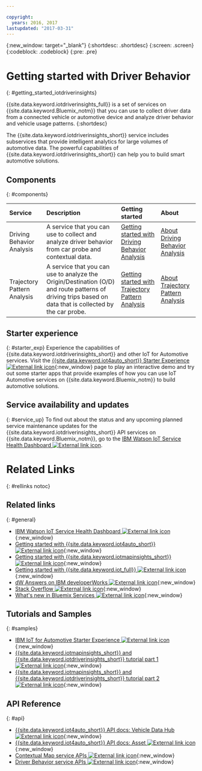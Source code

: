 ```yaml
---

copyright:
  years: 2016, 2017
lastupdated: "2017-03-31"
---
```


{:new_window: target="_blank"}
{:shortdesc: .shortdesc}
{:screen: .screen}
{:codeblock: .codeblock}
{:pre: .pre}

# Getting started with Driver Behavior
{: #getting_started_iotdriverinsights}

{{site.data.keyword.iotdriverinsights_full}} is a set of services on {{site.data.keyword.Bluemix_notm}} that you can use to collect driver data from a connected vehicle or automotive device and analyze driver behavior and vehicle usage patterns.
{:shortdesc}

The {{site.data.keyword.iotdriverinsights_short}} service includes subservices that provide intelligent analytics for large volumes of automotive data. The powerful capabilities of {{site.data.keyword.iotdriverinsights_short}} can help you to build smart automotive solutions.

## Components
{: #components}

|Service|Description|Getting started|About|
|:---|:---|:---|:---|
|Driving Behavior Analysis|A service that you can use to collect and analyze driver behavior from car probe and contextual data.| [Getting started with Driving Behavior Analysis](./drb_index.html)|[About Driving Behavior Analysis](drb_iotdriverinsights_overview.html)|
|Trajectory Pattern Analysis|A service that you can use to analyze the Origin/Destination (O/D) and route patterns of driving trips based on data that is collected by the car probe.| [Getting started with Trajectory Pattern Analysis](./tp_index.html)|[About Trajectory Pattern Analysis](tp_iotdriverinsights_overview.html)|

## Starter experience
{: #starter_exp}
Experience the capabilities of {{site.data.keyword.iotdriverinsights_short}} and other IoT for Automotive services. Visit the [{{site.data.keyword.iot4auto_short}} Starter Experience ![External link icon](../../icons/launch-glyph.svg "External link icon")](https://iot-for-automotive-starter-experience.mybluemix.net){:new_window} page to play an interactive demo and try out some starter apps that provide examples of how you can use IoT Automotive services on {{site.data.keyword.Bluemix_notm}} to build automotive solutions.

## Service availability and updates
{: #service_up}
To find out about the status and any upcoming planned service maintenance updates for the {{site.data.keyword.iotdriverinsights_short}} API services on {{site.data.keyword.Bluemix_notm}}, go to the [IBM Watson IoT Service Health Dashboard ![External link icon](../../icons/launch-glyph.svg "External link icon")](https://status.internetofthings.ibmcloud.com).

# Related Links
{: #rellinks notoc}

## Related links
{: #general}
* [IBM Watson IoT Service Health Dashboard ![External link icon](../../icons/launch-glyph.svg "External link icon")](https://status.internetofthings.ibmcloud.com){:new_window}
* [Getting started with {{site.data.keyword.iot4auto_short}}  ![External link icon](../../icons/launch-glyph.svg "External link icon")](../IoTAutomotive/index.html){:new_window}
* [Getting started with {{site.data.keyword.iotmapinsights_short}} ![External link icon](../../icons/launch-glyph.svg "External link icon")](../IotMapInsights/index.html){:new_window}
* [Getting started with {{site.data.keyword.iot_full}} ![External link icon](../../icons/launch-glyph.svg "External link icon")](https://www.ng.bluemix.net/docs/services/IoT/index.html){:new_window}
* [dW Answers on IBM developerWorks ![External link icon](../../icons/launch-glyph.svg "External link icon")](https://developer.ibm.com/answers/topics/iot-driver-behavior){:new_window}
* [Stack Overflow ![External link icon](../../icons/launch-glyph.svg "External link icon")](http://stackoverflow.com/questions/tagged/iot-driver-behavior){:new_window}
* [What's new in Bluemix Services ![External link icon](../../icons/launch-glyph.svg "External link icon")](http://www.ng.bluemix.net/docs/whatsnew/index.html#services_category){:new_window}

## Tutorials and Samples
{: #samples}

* [IBM IoT for Automotive Starter Experience ![External link icon](../../icons/launch-glyph.svg "External link icon")](https://iot-for-automotive-starter-experience.mybluemix.net){:new_window}
* [{{site.data.keyword.iotmapinsights_short}} and  {{site.data.keyword.iotdriverinsights_short}} tutorial part 1 ![External link icon](../../icons/launch-glyph.svg "External link icon")](https://github.com/IBM-Bluemix/car-data-management){:new_window}
* [{{site.data.keyword.iotmapinsights_short}} and  {{site.data.keyword.iotdriverinsights_short}} tutorial part 2 ![External link icon](../../icons/launch-glyph.svg "External link icon")](https://github.com/IBM-Bluemix/map-driver-insights){:new_window}

## API Reference
{: #api}
* [{{site.data.keyword.iot4auto_short}} API docs: Vehicle Data Hub ![External link icon](../../icons/launch-glyph.svg "External link icon")](http://ibm.biz/IoT4Auto_VDH_APIdoc){:new_window}
* [{{site.data.keyword.iot4auto_short}} API docs: Asset ![External link icon](../../icons/launch-glyph.svg "External link icon")](http://ibm.biz/IoT4Auto_Asset_APIdoc){:new_window}
* [Contextual Map service APIs ![External link icon](../../icons/launch-glyph.svg "External link icon")](http://ibm.biz/IoTContextMapping_APIdoc){:new_window}
* [Driver Behavior service APIs ![External link icon](../../icons/launch-glyph.svg "External link icon")]( http://ibm.biz/IoTDriverBehavior_APIdoc){:new_window}
